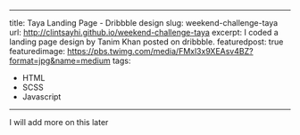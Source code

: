
---
title: Taya Landing Page - Dribbble design
slug: weekend-challenge-taya
url: http://clintsayhi.github.io/weekend-challenge-taya
excerpt: I coded a landing page design by Tanim Khan posted on dribbble.
featuredpost: true
featuredimage: https://pbs.twimg.com/media/FMxl3x9XEAsv4BZ?format=jpg&name=medium
tags:
  - HTML
  - SCSS
  - Javascript
---

I will add more on this later
